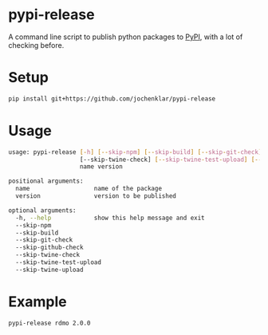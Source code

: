 pypi-release
============

A command line script to publish python packages to [PyPI](https://pypi.org), with a lot of checking before.

Setup
=====

```bash
pip install git+https://github.com/jochenklar/pypi-release
```

Usage
=====

```bash
usage: pypi-release [-h] [--skip-npm] [--skip-build] [--skip-git-check] [--skip-github-check]
                    [--skip-twine-check] [--skip-twine-test-upload] [--skip-twine-upload]
                    name version

positional arguments:
  name                  name of the package
  version               version to be published

optional arguments:
  -h, --help            show this help message and exit
  --skip-npm
  --skip-build
  --skip-git-check
  --skip-github-check
  --skip-twine-check
  --skip-twine-test-upload
  --skip-twine-upload
```

Example
=======

```bash
pypi-release rdmo 2.0.0
```
